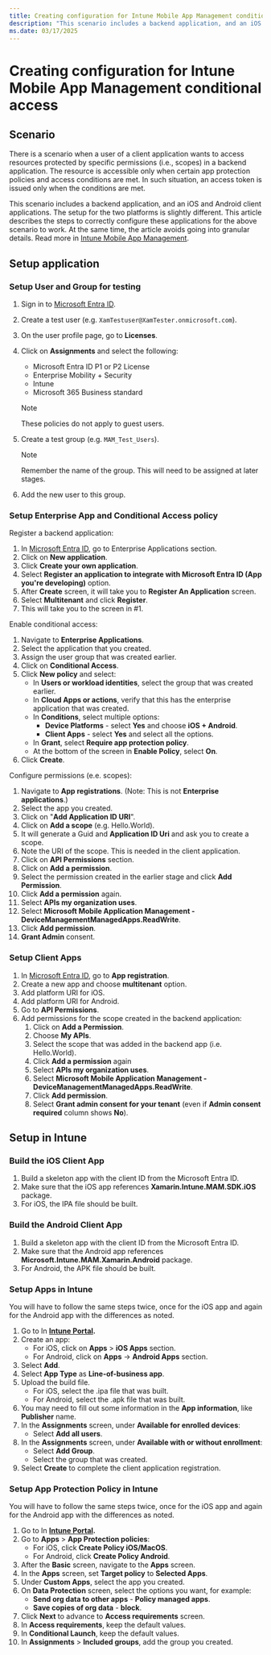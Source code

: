 ```yaml
---
title: Creating configuration for Intune Mobile App Management conditional access
description: "This scenario includes a backend application, and an iOS and Android client applications. This article describes the steps to correctly configure these applications for Intune MAM."
ms.date: 03/17/2025
---
```


# Creating configuration for Intune Mobile App Management conditional access

## Scenario

There is a scenario when a user of a client application wants to access resources protected by specific permissions (i.e., scopes) in a backend application. The resource is accessible only when certain app protection policies and access conditions are met. In such situation, an access token is issued only when the conditions are met.  

This scenario includes a backend application, and an iOS and Android client applications. The setup for the two platforms is slightly different. This article describes the steps to correctly configure these applications for the above scenario to work. At the same time, the article avoids going into granular details. Read more in [Intune Mobile App Management](/mem/intune/apps/app-management).

## Setup application

### Setup User and Group for testing

1. Sign in to [Microsoft Entra ID](https://portal.azure.com/#blade/Microsoft_AAD_IAM/ActiveDirectoryMenuBlade/Overview).
2. Create a test user (e.g. `XamTestuser@XamTester.onmicrosoft.com`).
3. On the user profile page, go to **Licenses**.
4. Click on **Assignments** and select the following:
    - Microsoft Entra ID P1 or P2 License
    - Enterprise Mobility + Security
    - Intune
    - Microsoft 365 Business standard

    >[!NOTE]
    >These policies do not apply to guest users.
5. Create a test group (e.g. `MAM_Test_Users`).

    >[!NOTE]
    >Remember the name of the group. This will need to be assigned at later stages.

6. Add the new user to this group.

### Setup Enterprise App and Conditional Access policy

Register a backend application:

1. In [Microsoft Entra ID](https://portal.azure.com/#blade/Microsoft_AAD_IAM/ActiveDirectoryMenuBlade/Overview), go to Enterprise Applications section.
2. Click on **New application**.
3. Click **Create your own application**.
4. Select **Register an application to integrate with Microsoft Entra ID (App you're developing)** option.
5. After **Create** screen, it will take you to **Register An Application** screen.
6. Select **Multitenant** and click **Register**.
7. This will take you to the screen in #1.

Enable conditional access:

1. Navigate to **Enterprise Applications**.
2. Select the application that you created.
3. Assign the user group that was created earlier.
4. Click on **Conditional Access**.
5. Click **New policy** and select:
    - In **Users or workload identities**, select the group that was created earlier.
    - In **Cloud Apps or actions**, verify that this has the enterprise application that was created.
    - In **Conditions**, select multiple options:
        - **Device Platforms** - select **Yes** and choose **iOS + Android**.
        - **Client Apps** - select **Yes** and select all the options.
    - In **Grant**, select **Require app protection policy**.
    - At the bottom of the screen in **Enable Policy**, select **On**.
6. Click **Create**.

Configure permissions (e.e. scopes):

1. Navigate to **App registrations**. (Note: This is not **Enterprise applications**.)
2. Select the app you created.
3. Click on "**Add Application ID URI**".
4. Click on **Add a scope** (e.g. Hello.World).
5. It will generate a Guid and **Application ID Uri** and ask you to create a scope.
6. Note the URI of the scope. This is needed in the client application.
7. Click on **API Permissions** section.
8. Click on **Add a permission**.
9. Select the permission created in the earlier stage and click **Add Permission**.
10. Click **Add a permission** again.
11. Select **APIs my organization uses**.
12. Select **Microsoft Mobile Application Management - DeviceManagementManagedApps.ReadWrite**.
13. Click **Add permission**.
14. **Grant Admin** consent.

### Setup Client Apps

1. In [Microsoft Entra ID](https://portal.azure.com/#blade/Microsoft_AAD_IAM/ActiveDirectoryMenuBlade/Overview), go to **App registration**.
2. Create a new app and choose **multitenant** option.
3. Add platform URI for iOS.
4. Add platform URI for Android.
5. Go to **API Permissions**.
6. Add permissions for the scope created in the backend application:
    1. Click on **Add a Permission**.
    2. Choose **My APIs**.
    3. Select the scope that was added in the backend app (i.e. Hello.World).
    4. Click **Add a permission** again
    5. Select **APIs my organization uses**.
    6. Select **Microsoft Mobile Application Management - DeviceManagementManagedApps.ReadWrite**.
    7. Click **Add permission**.
    8. Select **Grant admin consent for your tenant** (even if **Admin consent required** column shows **No**).

## Setup in Intune

### Build the iOS Client App

1. Build a skeleton app with the client ID from the Microsoft Entra ID.
2. Make sure that the iOS app references **Xamarin.Intune.MAM.SDK.iOS** package.
3. For iOS, the IPA file should be built.

### Build the Android Client App

1. Build a skeleton app with the client ID from the Microsoft Entra ID.
2. Make sure that the Android app references **Microsoft.Intune.MAM.Xamarin.Android** package.
3. For Android, the APK file should be built.

### Setup Apps in Intune

You will have to follow the same steps twice, once for the iOS app and again for the Android app with the differences as noted.

1. Go to In **[Intune Portal](https://endpoint.microsoft.com/).**
2. Create an app:
    - For iOS, click on **Apps** > **iOS Apps** section.
    - For Android, click on **Apps** -> **Android Apps** section.
3. Select **Add**.
4. Select **App Type** as **Line-of-business app**.
5. Upload the build file.
    - For iOS, select the .ipa file that was built.
    - For Android, select the .apk file that was built.
6. You may need to fill out some information in the **App information**, like **Publisher** name.
7. In the **Assignments** screen, under **Available for enrolled devices**:
    - Select **Add all users**.
8. In the **Assignments** screen, under **Available with or without enrollment**:
    - Select **Add Group**.
    - Select the group that was created.
9. Select **Create** to complete the client application registration.

### Setup App Protection Policy in Intune

You will have to follow the same steps twice, once for the iOS app and again for the Android app with the differences as noted.

1. Go to In **[Intune Portal](https://endpoint.microsoft.com/).**
2. Go to **Apps** > **App Protection policies**:
    - For iOS, click **Create Policy iOS/MacOS**.
    - For Android, click **Create Policy Android**.
3. After the **Basic** screen, navigate to the **Apps** screen.
4. In the **Apps** screen, set **Target policy** to **Selected Apps**.
5. Under **Custom Apps**, select the app you created.
6. On **Data Protection** screen, select the options you want, for example:
    - **Send org data to other apps** - **Policy managed apps**.
    - **Save copies of org data** - **block**.
7. Click **Next** to advance to **Access requirements** screen.
8. In **Access requirements**, keep the default values.
9. In **Conditional Launch**, keep the default values.
10. In **Assignments** > **Included groups**, add the group you created.
